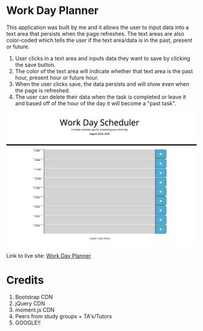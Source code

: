 # Work Day Planner

This application was built by me and it allows the user to input data into a text area that persists when the page refreshes. The text areas are also color-coded which tells the user if the text area/data is in the past, present or future.

1. User clicks in a text area and inputs data they want to save by clicking the save button.
2. The color of the text area will indicate whether that text area is the past hour, present hour or future hour.
3. When the user clicks save, the data persists and will show even when the page is refreshed.
4. The user can delete their data when the task is completed or leave it and based off of the hour of the day it will become a "past task".

![Word Day Planner](assests/workdayscheduler.jpg)

Link to live site: [Work Day Planner](https://portercol.github.io/Work-Day-Scheduler/)

# Credits

1. Bootstrap CDN
2. jQuery CDN
3. moment.js CDN
4. Peers from study groups + TA's/Tutors
5. GOOGLE!!
